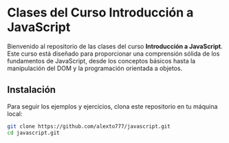# Clases del Curso Introducción a JavaScript

Bienvenido al repositorio de las clases del curso **Introducción a JavaScript**. Este curso está diseñado para proporcionar una comprensión sólida de los fundamentos de JavaScript, desde los conceptos básicos hasta la manipulación del DOM y la programación orientada a objetos.


## Instalación

Para seguir los ejemplos y ejercicios, clona este repositorio en tu máquina local:

```bash
git clone https://github.com/alexto777/javascript.git
cd javascript.git
